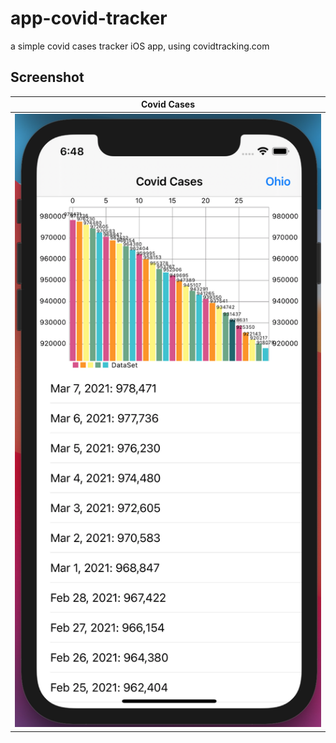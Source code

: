 # app-covid-tracker

a simple covid cases tracker iOS app, using covidtracking.com

## Screenshot


| Covid Cases |  
| --- | 
| ![](https://github.com/jervygu/app-covid-tracker/blob/master/screenshots/Screen%20Shot%202021-06-29%20at%206.48.00%20PM.png) |
